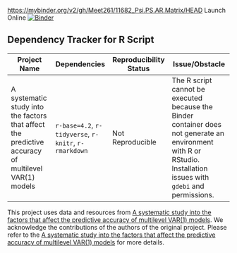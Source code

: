 https://mybinder.org/v2/gh/Meet261/11682_Psi.PS.AR.Matrix/HEAD
Launch Online [![Binder](https://mybinder.org/badge_logo.svg)](https://notebooks.gesis.org/binder/v2/gh/Meet261/11682_Psi.PS.AR.Matrix/HEAD)
## Dependency Tracker for R Script

| **Project Name**                   | **Dependencies**                                                                                          | **Reproducibility Status** | **Issue/Obstacle**                                                                                                                                                 |
| ------------------------------- | --------------------------------------------------------------------------------------------------------- | -------------------------- | ------------------------------------------------------------------------------------------------------------------------------------------------------------------ |
| A systematic study into the factors that affect the predictive accuracy of multilevel VAR(1) models            | `r-base=4.2`, `r-tidyverse`, `r-knitr`, `r-rmarkdown`                                                     | Not Reproducible           | The R script cannot be executed because the Binder container does not generate an environment with R or RStudio. Installation issues with `gdebi` and permissions. |

This project uses data and resources from [A systematic study into the factors that affect the predictive accuracy of multilevel VAR(1) models](https://osf.io/rs6un/). We acknowledge the contributions of the authors of the original project. Please refer to the [A systematic study into the factors that affect the predictive accuracy of multilevel VAR(1) models](https://osf.io/rs6un/) for more details.
